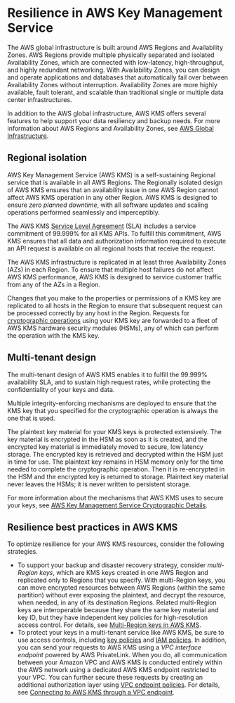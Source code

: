 # Resilience in AWS Key Management Service<a name="disaster-recovery-resiliency"></a>

The AWS global infrastructure is built around AWS Regions and Availability Zones\. AWS Regions provide multiple physically separated and isolated Availability Zones, which are connected with low\-latency, high\-throughput, and highly redundant networking\. With Availability Zones, you can design and operate applications and databases that automatically fail over between Availability Zones without interruption\. Availability Zones are more highly available, fault tolerant, and scalable than traditional single or multiple data center infrastructures\.

In addition to the AWS global infrastructure, AWS KMS offers several features to help support your data resiliency and backup needs\. For more information about AWS Regions and Availability Zones, see [AWS Global Infrastructure](http://aws.amazon.com/about-aws/global-infrastructure/)\.

## Regional isolation<a name="regional-isolation"></a>

AWS Key Management Service \(AWS KMS\) is a self\-sustaining Regional service that is available in all AWS Regions\. The Regionally isolated design of AWS KMS ensures that an availability issue in one AWS Region cannot affect AWS KMS operation in any other Region\. AWS KMS is designed to ensure *zero planned downtime*, with all software updates and scaling operations performed seamlessly and imperceptibly\.

The AWS KMS [Service Level Agreement](https://aws.amazon.com/kms/sla/) \(SLA\) includes a service commitment of 99\.999% for all KMS APIs\. To fulfill this commitment, AWS KMS ensures that all data and authorization information required to execute an API request is available on all regional hosts that receive the request\. 

The AWS KMS infrastructure is replicated in at least three Availability Zones \(AZs\) in each Region\. To ensure that multiple host failures do not affect AWS KMS performance, AWS KMS is designed to service customer traffic from any of the AZs in a Region\.

Changes that you make to the properties or permissions of a KMS key are replicated to all hosts in the Region to ensure that subsequent request can be processed correctly by any host in the Region\. Requests for [cryptographic operations](concepts.md#cryptographic-operations) using your KMS key are forwarded to a fleet of AWS KMS hardware security modules \(HSMs\), any of which can perform the operation with the KMS key\.

## Multi\-tenant design<a name="multi-tenant"></a>

The multi\-tenant design of AWS KMS enables it to fulfill the 99\.999% availability SLA, and to sustain high request rates, while protecting the confidentiality of your keys and data\. 

Multiple integrity\-enforcing mechanisms are deployed to ensure that the KMS key that you specified for the cryptographic operation is always the one that is used\. 

The plaintext key material for your KMS keys is protected extensively\. The key material is encrypted in the HSM as soon as it is created, and the encrypted key material is immediately moved to secure, low latency storage\. The encrypted key is retrieved and decrypted within the HSM just in time for use\. The plaintext key remains in HSM memory only for the time needed to complete the cryptographic operation\. Then it is re\-encrypted in the HSM and the encrypted key is returned to storage\. Plaintext key material never leaves the HSMs; it is never written to persistent storage\.

For more information about the mechanisms that AWS KMS uses to secure your keys, see [AWS Key Management Service Cryptographic Details](https://docs.aws.amazon.com/kms/latest/cryptographic-details/)\.

## Resilience best practices in AWS KMS<a name="customer-action.title"></a>

To optimize resilience for your AWS KMS resources, consider the following strategies\.
+ To support your backup and disaster recovery strategy, consider *multi\-Region keys*, which are KMS keys created in one AWS Region and replicated only to Regions that you specify\. With multi\-Region keys, you can move encrypted resources between AWS Regions \(within the same partition\) without ever exposing the plaintext, and decrypt the resource, when needed, in any of its destination Regions\. Related multi\-Region keys are interoperable because they share the same key material and key ID, but they have independent key policies for high\-resolution access control\. For details, see [Multi\-Region keys in AWS KMS](multi-region-keys-overview.md)\.
+ To protect your keys in a multi\-tenant service like AWS KMS, be sure to use access controls, including [key policies](key-policies.md) and [IAM policies](ControllingAccess5-IAMPolicies.xml)\. In addition, you can send your requests to AWS KMS using a *VPC interface endpoint* powered by AWS PrivateLink\. When you do, all communication between your Amazon VPC and AWS KMS is conducted entirely within the AWS network using a dedicated AWS KMS endpoint restricted to your VPC\. You can further secure these requests by creating an additional authorization layer using [VPC endpoint policies](kms-vpc-endpoint.md#vpce-policy)\. For details, see [Connecting to AWS KMS through a VPC endpoint](kms-vpc-endpoint.md)\.
